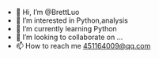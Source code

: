- 👋 Hi, I’m @BrettLuo
- 👀 I’m interested in Python,analysis
- 🌱 I’m currently learning Python
- 💞️ I’m looking to collaborate on ...
- 📫 How to reach me 451164009@qq.com

<!---
BrettLuo/BrettLuo is a ✨ special ✨ repository because its `README.md` (this file) appears on your GitHub profile.
You can click the Preview link to take a look at your changes.
--->
